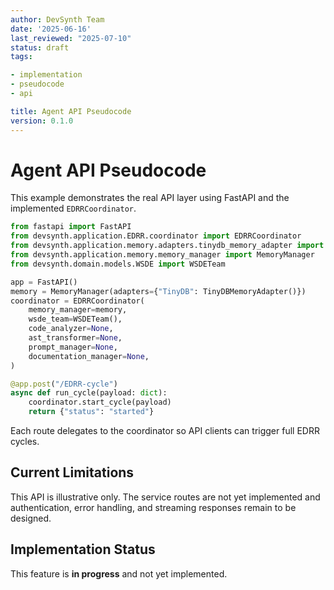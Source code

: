 ```yaml
---
author: DevSynth Team
date: '2025-06-16'
last_reviewed: "2025-07-10"
status: draft
tags:

- implementation
- pseudocode
- api

title: Agent API Pseudocode
version: 0.1.0
---
```


# Agent API Pseudocode

This example demonstrates the real API layer using FastAPI and the implemented
`EDRRCoordinator`.

```python
from fastapi import FastAPI
from devsynth.application.EDRR.coordinator import EDRRCoordinator
from devsynth.application.memory.adapters.tinydb_memory_adapter import TinyDBMemoryAdapter
from devsynth.application.memory.memory_manager import MemoryManager
from devsynth.domain.models.WSDE import WSDETeam

app = FastAPI()
memory = MemoryManager(adapters={"TinyDB": TinyDBMemoryAdapter()})
coordinator = EDRRCoordinator(
    memory_manager=memory,
    wsde_team=WSDETeam(),
    code_analyzer=None,
    ast_transformer=None,
    prompt_manager=None,
    documentation_manager=None,
)

@app.post("/EDRR-cycle")
async def run_cycle(payload: dict):
    coordinator.start_cycle(payload)
    return {"status": "started"}
```

Each route delegates to the coordinator so API clients can trigger full EDRR cycles.

## Current Limitations

This API is illustrative only. The service routes are not yet implemented and
authentication, error handling, and streaming responses remain to be designed.
## Implementation Status

This feature is **in progress** and not yet implemented.
